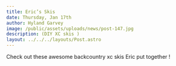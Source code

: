 ```yaml
---
title: Eric’s Skis
date: Thursday, Jan 17th
author: Hyland Garvey
image: /public/assets/uploads/news/post-147.jpg
description: (DIY XC skis )
layout: ../../../layouts/Post.astro
---
```


Check out these awesome backcountry xc skis Eric put together !
